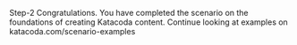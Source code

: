 Step-2
Congratulations. 
You have completed the scenario on the foundations of creating Katacoda content. 
Continue looking at examples on katacoda.com/scenario-examples
